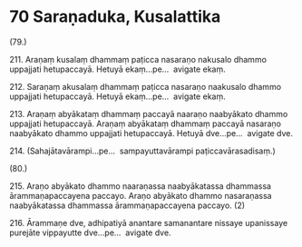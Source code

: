 

# 70 Saraṇaduka, Kusalattika


(79.)

211\. Araṇaṃ kusalaṃ dhammaṃ paṭicca nasaraṇo nakusalo dhammo uppajjati hetupaccayā. Hetuyā ekaṃ…pe…  avigate ekaṃ.

212\. Saraṇaṃ akusalaṃ dhammaṃ paṭicca nasaraṇo naakusalo dhammo uppajjati hetupaccayā. Hetuyā ekaṃ…pe…  avigate ekaṃ.

213\. Araṇaṃ abyākataṃ dhammaṃ paccayā naaraṇo naabyākato dhammo uppajjati hetupaccayā. Araṇaṃ abyākataṃ dhammaṃ paccayā nasaraṇo naabyākato dhammo uppajjati hetupaccayā. Hetuyā dve…pe…  avigate dve.

214\. (Sahajātavārampi…pe…  sampayuttavārampi paṭiccavārasadisaṃ.)

(80.)

215\. Araṇo abyākato dhammo naaraṇassa naabyākatassa dhammassa ārammaṇapaccayena paccayo. Araṇo abyākato dhammo nasaraṇassa naabyākatassa dhammassa ārammaṇapaccayena paccayo. (2)

216\. Ārammaṇe dve, adhipatiyā anantare samanantare nissaye upanissaye purejāte vippayutte dve…pe…  avigate dve.



